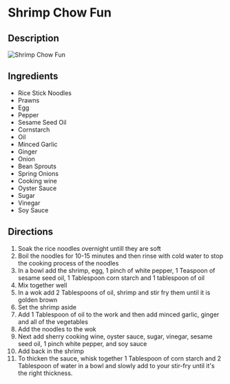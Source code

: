 # Shrimp Chow Fun

## Description
![Shrimp Chow Fun](https://www.themealdb.com/images/media/meals/1529445434.jpg "Shrimp Chow Fun")

## Ingredients
- Rice Stick Noodles
- Prawns
- Egg
- Pepper
- Sesame Seed Oil
- Cornstarch
- Oil
- Minced Garlic
- Ginger
- Onion
- Bean Sprouts
- Spring Onions
- Cooking wine
- Oyster Sauce
- Sugar
- Vinegar
- Soy Sauce

## Directions
1. Soak the rice noodles overnight untill they are soft
2. Boil the noodles for 10-15 minutes and then rinse with cold water to stop the cooking process of the noodles
3. In a bowl add the shrimp, egg, 1 pinch of white pepper, 1 Teaspoon of sesame seed oil, 1 Tablespoon corn starch and 1 tablespoon of oil
4. Mix together well
5. In a wok add 2 Tablespoons of oil, shrimp and stir fry them until it is golden brown
6. Set the shrimp aside
7. Add 1 Tablespoon of oil to the work and then add minced garlic, ginger and all of the vegetables
8. Add the noodles to the wok
9. Next add sherry cooking wine, oyster sauce, sugar, vinegar, sesame seed oil, 1 pinch white pepper, and soy sauce
10. Add back in the shrimp
11. To thicken the sauce, whisk together 1 Tablespoon of corn starch and 2 Tablespoon of water in a bowl and slowly add to your stir-fry until it's the right thickness.
